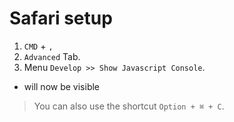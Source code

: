# Safari setup

1. `CMD` + `,` 
2. `Advanced` Tab. 
3. Menu `Develop >> Show Javascript Console`.
  - will now be visible

> You can also use the shortcut `Option + ⌘ + C`.